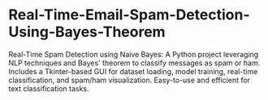 # Real-Time-Email-Spam-Detection-Using-Bayes-Theorem
Real-Time Spam Detection using Naive Bayes: A Python project leveraging NLP techniques and Bayes' theorem to classify messages as spam or ham. Includes a Tkinter-based GUI for dataset loading, model training, real-time classification, and spam/ham visualization. Easy-to-use and efficient for text classification tasks.
